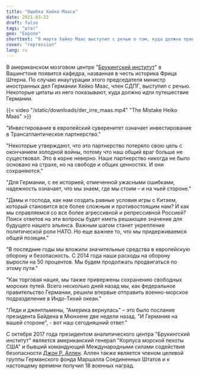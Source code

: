 ```yaml
---
title: "Ошибка Хайко Мааса"
date: 2021-03-22
draft: false
tags: "штат"
geo: "Европе"
shorttext: "9 марта Хайко Маас выступил с речью о том, куда должна привести политика Германии в будущем - и как она понимает свой суверенитет."
cover: "repression"
lang: ru
---
```


В американском мозговом центре "[Брукингский институт](https://www.brookings.edu/ "Think Tank Brookings")" в Вашингтоне появится кафедра, названная в честь историка Фрица Штерна. По случаю инаугурации этого председателя министр иностранных дел Германии Хейко Маас, член СДПГ, выступил с речью. Некоторые цитаты из него показывают, куда должно идти путешествие Германии.

{{< video "/static/downloads/der_irre_maas.mp4" "The Mistake Heiko Maas" >}}

"Инвестирование в европейский суверенитет означает инвестирование в Трансатлантическое партнерство."

"Некоторые утверждают, что это партнерство потеряло свою цель с окончанием холодной войны, потому что наш общий враг больше не существовал. Это в корне неверно. Наше партнерство никогда не было основано на страхе, но на свободе и общих ценностях. И они сохраняются."

"Для Германии, с ее историей, отмеченной ужасными ошибками, надежность означает, что мы знаем, где мы стоим – и на чьей стороне."

"Дамы и господа, как нам создать равные условия игры с Китаем, который становится все более сложным и противостоящим нам? И как мы справляемся со все более агрессивной и репрессивной Россией? Поиск ответов на эти вопросы будет иметь решающее значение для будущего нашего альянса. Важным шагом станет укрепление политической роли НАТО. Но еще важнее то, что мы придерживаемся общей позиции."

"В последние годы мы вложили значительные средства в европейскую оборону и безопасность. С 2014 года наши расходы на оборону выросли на 50 процентов. Мы будем продолжать продвигаться по этому пути."

"Как торговая нация, мы также привержены сохранению свободных морских путей. Всего несколько дней назад мы, как федеральное правительство Германии, решили впервые отправить военно-морское подразделение в Индо-Тихий океан."

"Леди и джентльмены, "Америка вернулась" – это было послание президента Байдена в Мюнхене две недели назад. "И Германия на вашей стороне", - вот наш сегодняшний ответ."

С октября 2017 года президентом аналитического центра "Брукингский институт" является американский генерал "Корпуса морской пехоты США" и бывший командующий Международными силами содействия безопасности [Джон Р. Аллен](https://en.wikipedia.org/wiki/John_R._Allen "John R. Allen"). Аллен также является членом целевой группы Германского фонда Маршалла Соединенных Штатов и к настоящему времени получил 18 военных наград.
